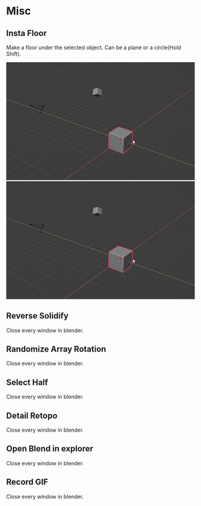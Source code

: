 # Misc



## Insta Floor

Make a floor under the selected object. Can be a plane or a circle(Hold Shift).

![Alt Text](https://raw.githubusercontent.com/CGLIFE7/KronosDocs/main/docs/docs/gifs/InstaFloorGif.gif)
![Alt Text](../gifs/InstaFloorGif.gif)
## Reverse Solidify

Close every window in blender.

## Randomize Array Rotation

Close every window in blender.

## Select Half

Close every window in blender.

## Detail Retopo

Close every window in blender.

## Open Blend in explorer

Close every window in blender.

## Record GIF

Close every window in blender.